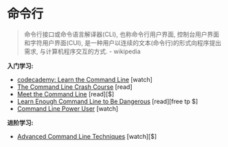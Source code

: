 # 命令行


>命令行接口或命令语言解译器(CLI), 也称命令行用户界面, 控制台用户界面和字符用户界面(CUI), 是一种用户以连续的文本(命令行)的形式向程序提出需求, 与计算机程序交互的方式. - wikipedia

**入门学习:**

* [codecademy: Learn the Command Line](https://www.codecademy.com/courses/learn-the-command-line) [watch]
* [The Command Line Crash Course](http://cli.learncodethehardway.org/book/) [read]
* [Meet the Command Line](http://www.pluralsight.com/courses/meet-command-line) [read][$]
* [Learn Enough Command Line to Be Dangerous](http://www.learnenough.com/command-line-tutorial) [read][free tp $]
* [Command Line Power User](http://commandlinepoweruser.com/) [watch]

**进阶学习:**

* [Advanced Command Line Techniques](https://code.tutsplus.com/courses/advanced-command-line-techniques) [watch][$]
